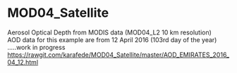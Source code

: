 # MOD04_Satellite
Aerosol Optical Depth from MODIS data (MOD04_L2 10 km resolution) <br>
AOD data for this example are from 12 April 2016 (103rd day of the year) <br>
.....work in progress <br>
https://rawgit.com/karafede/MOD04_Satellite/master/AOD_EMIRATES_2016_04_12.html
